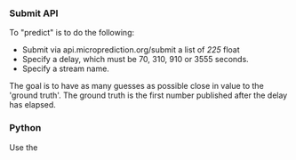 
### Submit API 

To "predict" is to do the following:

 - Submit via api.microprediction.org/submit a list of *225* float 
 - Specify a delay, which must be 70, 310, 910 or 3555 seconds. 
 - Specify a stream name.  

The goal is to have as many guesses as possible close in value to the 'ground truth'. The ground truth is 
the first number published after the delay has elapsed. 


### Python
Use the 


